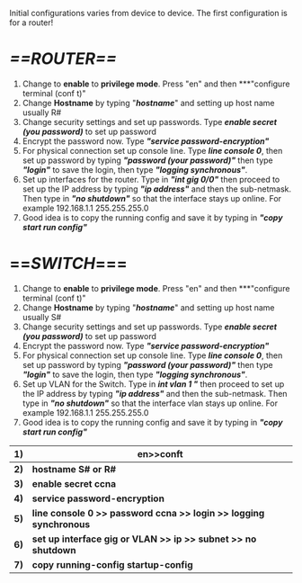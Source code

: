 Initial configurations varies from device to device.
The first configuration is for a router!

# *==**ROUTER**==* 

1) Change to **enable** to **privilege mode**. Press "en" and then ***"configure terminal (conf t)"
2) Change **Hostname** by typing "***hostname***" and setting up host name usually R#
3) Change security settings and set up passwords. Type ***enable secret (you password)*** to set up password
4) Encrypt the password now. Type ***"service password-encryption"***
5) For physical connection set up console line. Type ***line console 0***, then set up password by typing ***"password (your password)"*** then type ***"login"*** to save the login, then type ***"logging synchronous"***.
6) Set up interfaces for the router. Type in ***"int gig 0/0"*** then proceed to set up the IP address by typing ***"ip address"*** and then the sub-netmask. Then type in ***"no shutdown"*** so that the interface stays up online. For example 192.168.1.1 255.255.255.0
7) Good idea is to copy the running config and save it by typing in ***"copy start run config"***

# ==***SWITCH***===

1) Change to **enable** to **privilege mode**. Press "en" and then ***"configure terminal (conf t)"
2) Change **Hostname** by typing "***hostname***" and setting up host name usually S#
3) Change security settings and set up passwords. Type ***enable secret (you password)*** to set up password
4) Encrypt the password now. Type ***"service password-encryption"***
5) For physical connection set up console line. Type ***line console 0***, then set up password by typing ***"password (your password)"*** then type ***"login"*** to save the login, then type ***"logging synchronous"***.
6) Set up VLAN for the Switch. Type in ***int vlan 1 "*** then proceed to set up the IP address by typing ***"ip address"*** and then the sub-netmask. Then type in ***"no shutdown"*** so that the interface vlan stays up online. For example 192.168.1.1 255.255.255.0
7) Good idea is to copy the running config and save it by typing in ***"copy start run config"***



| **1)** | **en>>conft**                                                       |
| ------ | ------------------------------------------------------------------- |
| **2)** | **hostname S# or R#**                                               |
| **3)** | **enable secret ccna**                                              |
| **4)** | **service password-encryption**                                     |
| **5)** | **line console 0 >> password ccna >> login >> logging synchronous** |
| **6)** | **set up interface gig or VLAN >> ip >> subnet >> no shutdown**     |
| **7)** | **copy running-config startup-config**                              |

